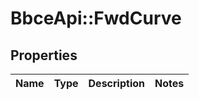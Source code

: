 # BbceApi::FwdCurve

## Properties
Name | Type | Description | Notes
------------ | ------------- | ------------- | -------------

